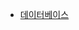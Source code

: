 - [데이터베이스](https://github.com/lucycato-backend/Computer-Science-O-X-Quiz/blob/main/Computer%20Science/Database/Theory.md)
